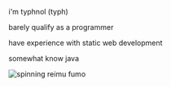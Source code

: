i'm typhnol (typh)

barely qualify as a programmer

have experience with static web development

somewhat know java

![spinning reimu fumo](https://file.garden/Zlk30agh4hF11eOU/fumo.gif)
